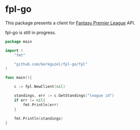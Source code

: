 # fpl-go

This package presents a client for [Fantasy Premier League](https://fantasy.premierleague.com/) API.

fpl-go is still in progress.


```go
package main

import (
	"fmt"

	"github.com/berkguzel/fpl-go/fpl"
)

func main(){

	c := fpl.NewClient(nil)

	standings, err := c.GetStandings("league id")
	if err != nil{
		fmt.Println(err)
	}

	fmt.Println(standings)
}


```
